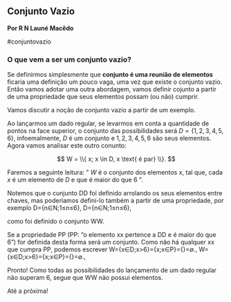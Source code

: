 ## Conjunto Vazio
**Por R N Launé Macêdo**

#conjuntovazio

### O que vem a ser um conjunto vazio?

Se definirmos simplesmente que **conjunto é uma reunião de elementos** ficaria uma definição um pouco vaga, uma vez que existe o conjunto vazio. Então vamos adotar uma outra abordagem, vamos definir cojunto a partir de uma propriedade que seus elementos possam (ou não) cumprir.

Vamos discutir a noção de conjunto vazio a partir de um exemplo.

Ao lançarmos um dado regular, se levarmos em conta a quantidade de pontos na face superior, 
o conjunto das possibilidades será $D = \{1, 2, 3, 4, 5, 6 \}$, infoemalmente, $D$  é um conjunto e $1, 2, 3, 4, 5, 6$ são seus elementos. Agora vamos analisar este outro conunto:

$$
W = \\{ x; x \in D, x \text{ é par} \\}.
$$

Faremos a seguinte leitura: " $W$ é o conjunto dos elementos $x$, tal que, cada $x$ é um elemento de $D$ e que é maior do que $6$ ".

Notemos que o cunjunto DD foi definido arrolando os seus elementos entre chaves, mas poderíamos definí-lo também a partir de uma propriedade, por exemplo
D={n∈N;1≤n≤6},
D={n∈N;1≤n≤6},

como foi definido o conjunto WW.

Se a propriedade PP (PP: “o elemento xx pertence a DD e é maior do que 6”) for definida desta forma será um conjunto. Como não há qualquer xx que cumpra PP, podemos escrever
W={x∈D;x>6}={x;x∈P}={}=∅.,
W={x∈D;x>6}={x;x∈P}={}=∅.,

Pronto! Como todas as possibilidades do lançamento de um dado regular não superam 6, segue que WW não possui elementos.

Até a próxima!

